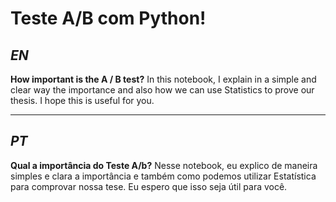 **Teste A/B com Python!**
===================

***EN***
--------

**How important is the A / B test?**
In this notebook, I explain in a simple and clear way the importance and also how we can use Statistics to prove our thesis. I hope this is useful for you.

***



***PT***
--


**Qual a importância do Teste A/b?**
Nesse notebook, eu explico de maneira simples e clara a importância e também como podemos utilizar Estatística para comprovar nossa tese. Eu espero que isso seja útil para você.
